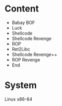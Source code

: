 <h1>Content</h1>

* Babay BOF
* Luck
* Shellcode
* Shellcode Revenge
* ROP
* Ret2Libc
* Shellcode Revenge++
* ROP Revenge
* End

<h1>System</h1>
 Linux x86-64
